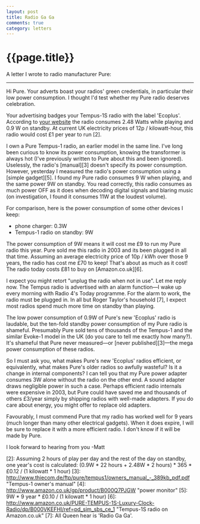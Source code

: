 ```yaml
---
layout: post
title: Radio Ga Ga
comments: true
category: letters
---
```


# {{page.title}}

A letter I wrote to radio manufacturer Pure:

* * *

Hi Pure. Your adverts boast your radios' green credentials, in particular their low power consumption. I thought I'd test whether my Pure radio deserves celebration.

Your advertising badges your Tempus-1S radio with the label 'Ecoplus'. According to [your website][1] the radio consumes 2.48 Watts while playing and 0.9 W on standby. At current UK electricity prices of 12p / kilowatt-hour, this radio would cost £1 per year to run [2].

I own a Pure Tempus-1 radio, an earlier model in the same line. I've long been curious to know its power consumption, knowing the transformer is always hot (I've previously written to Pure about this and been ignored). Uselessly, the radio's [manual][3] doesn't specify its power consumption. However, yesterday I measured the radio's power consumption using a [simple gadget][5]. I found my Pure radio consumes 9 W when playing, and the same power 9W on standby. You read correctly, this radio consumes as much power OFF as it does when decoding digital signals and blaring music (on investigation, I found it consumes 11W at the loudest volume).  

For comparison, here is the power consumption of some other devices I keep:
* phone charger: 0.3W
* Tempus-1 radio on standby: 9W

The power consumption of 9W means it will cost me £9 to run my Pure radio this year. Pure sold me this radio in 2003 and its been plugged in all that time.  Assuming an average electricity price of 10p / kWh over those 9 years, the radio has cost me £70 to keep! That's about as much as it cost! The radio today costs £81 to buy on [Amazon.co.uk][6].

I expect you might retort "unplug the radio when not in use". Let me reply now. The Tempus radio is advertised with an alarm function—I wake up every morning with Radio 4's Today programme. For the alarm to work, the radio must be plugged in. In all but Roger Taylor's household [7], I expect most radios spend much more time on standby than playing.

The low power consumption of 0.9W of Pure's new 'Ecoplus' radio is laudable, but the ten-fold standby power consumption of my Pure radio is shameful. 
 Presumably Pure sold tens of thousands of the Tempus-1 and the similar Evoke-1 model in the UK (do you care to tell me exactly how many?). It's shameful that Pure never measured—or [never published][3]—the mega power consumption of these radios.

So I must ask you, what makes Pure's new 'Ecoplus' radios efficient, or equivalently, what makes Pure's older radios so awfully wasteful? Is it a change in internal components? I can tell you that my Pure power adapter consumes 3W alone without the radio on the other end. A sound adapter draws negligible power in such a case. Perhaps efficient radio internals were expensive in 2003, but Pure could have saved me and thousands of others £3/year simply by shipping radios with well-made adapters. If you do care about energy, you might offer to replace old adapters. 

Favourably, I must commend Pure that my radio has worked well for 9 years (much longer than many other electrical gadgets). When it does expire, I will be sure to replace it with a more efficient radio. I don't know if it will be made by Pure.

I look forward to hearing from you
-Matt 

[1]: http://www.pure.com/products/product.asp?Product=VL-60893&PageType=Specification&Category= "Tempus-1S specifications"
[2]: Assuming 2 hours of play per day and the rest of the day on standby, one year's cost is calculated: (0.9W * 22 hours + 2.48W * 2 hours) * 365 * £0.12 / (1 kilowatt * 1 hour)
[3]: http://www.thiecom.de/ftp/pure/tempus1/owners_manual_-_389kb_pdf.pdf "Tempus-1 owner's manual"
[4]: http://www.amazon.co.uk/gp/product/B000Q7PJGW "power monitor"
[5]: 9W * 9 year * £0.10 / (1 kilowatt * 1 hour)
[6]: http://www.amazon.co.uk/PURE-TEMPUS-1S-Luxury-Clock-Radio/dp/B000VKEFHI/ref=pd_sim_sbs_ce_1 "Tempus-1S radio on Amazon.co.uk"
[7]: All Queen hear is 'Radio Ga Ga'.